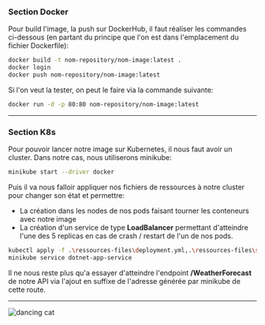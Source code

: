 ### Section Docker

Pour build l'image, la push sur DockerHub, il faut réaliser les commandes ci-dessous (en partant du principe que l'on est dans l'emplacement du fichier Dockerfile): 

```bash
docker build -t nom-repository/nom-image:latest .
docker login
docker push nom-repository/nom-image:latest
```

Si l'on veut la tester, on peut le faire via la commande suivante: 

```bash
docker run -d -p 80:80 nom-repository/nom-image:latest
```

---

### Section K8s

Pour pouvoir lancer notre image sur Kubernetes, il nous faut avoir un cluster. Dans notre cas, nous utiliserons minikube:

```bash
minikube start --driver docker
```

Puis il va nous falloir appliquer nos fichiers de ressources à notre cluster pour changer son état et permettre:

* La création dans les nodes de nos pods faisant tourner les conteneurs avec notre image
* La création d'un service de type **LoadBalancer** permettant d'atteindre l'une des 5 replicas en cas de crash / restart de l'un de nos pods.

```bash
kubectl apply -f .\ressources-files\deployment.yml,.\ressources-files\service.yml
minikube service dotnet-app-service
```

Il ne nous reste plus qu'a essayer d'atteindre l'endpoint **/WeatherForecast** de notre API via l'ajout en suffixe de l'adresse générée par minikube de cette route.

---

![dancing cat](https://giphy.com/gifs/stand-up-ACVoiOEjbA6nC)

